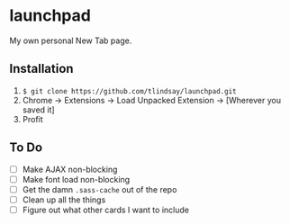 # launchpad
My own personal New Tab page.

## Installation
1. `$ git clone https://github.com/tlindsay/launchpad.git`
2. Chrome -> Extensions -> Load Unpacked Extension -> [Wherever you saved it]
3. Profit

## To Do
- [ ] Make AJAX non-blocking
- [ ] Make font load non-blocking
- [ ] Get the damn `.sass-cache` out of the repo
- [ ] Clean up all the things
- [ ] Figure out what other cards I want to include

